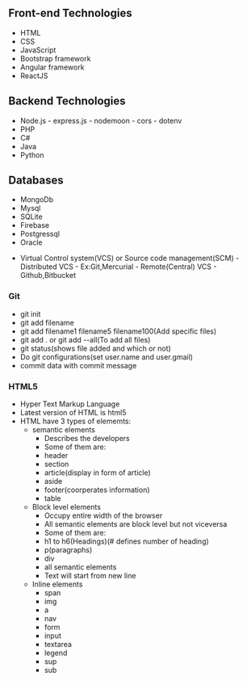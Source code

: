 ## Front-end Technologies

- HTML
- CSS
- JavaScript
- Bootstrap framework
- Angular framework
- ReactJS

## Backend Technologies

- Node.js
       - express.js
       - nodemoon
       - cors
       - dotenv
- PHP
- C#
- Java
- Python

## Databases

- MongoDb
- Mysql
- SQLite
- Firebase
- Postgressql
- Oracle


+ Virtual Control system(VCS) or Source code management(SCM)
                   - Distributed VCS
 			    - Ex:Git,Mercurial
                   - Remote(Central) VCS
                      - Github,Bitbucket


 ### Git

 - git init
 - git add filename
 - git add filename1 filename5 filename100(Add specific files)
 - git add . or git add --all(To add all files)
 - git status(shows file added and which or not)
 - Do git configurations(set user.name and user.gmail)
 - commit data with commit message

 ### HTML5

 - Hyper Text Markup Language
 - Latest version of HTML is html5
 - HTML have 3 types of elememts:
    - semantic elements
        - Describes the developers 
        - Some of them are:
        - header
        - section
        - article(display in form of article)
        - aside
        - footer(coorperates information)
        - table
    - Block level elements
        - Occupy entire width of the browser
        - All semantic elements are block level but not viceversa
        - Some of them are:
        - h1 to h6(Headings)(# defines number of heading)
        - p(paragraphs)
        - div
        - all semantic elements
        - Text will start from new line
    - Inline elements
        - span
        - img
        - a
        - nav
        - form
        - input
        - textarea
        - legend
        - sup
        - sub